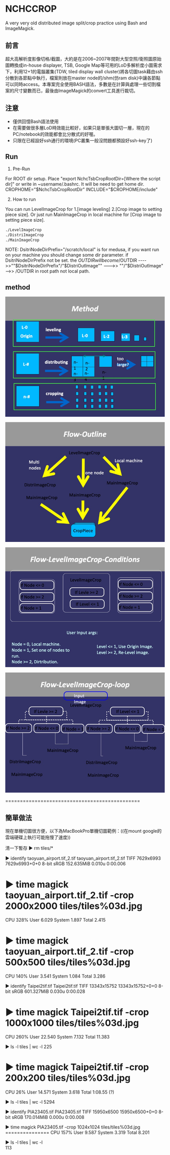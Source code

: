 # NCHCCROP
A very very old distributed image split/crop practice using Bash and ImageMagick.

## 前言
超大高解析度影像切格/截圖，大約是在2006~2007年間對大型空照/衛照圖原始圖轉換成in-house displayer, TSB, Google Map等可用的LoD多解析度小圖需求下，利用12+1的電腦叢集(TDW, tiled display wall  cluster)將各切圖task藉由ssh分散到各節點中執行，檔案則放在master node的/shm(仿ram disk)中讓各節點可以同時access。本專案完全使用BASH語法，多數是在計算與處理一些切割檔案的尺寸變數而已，最後由ImageMagick的convert工具進行裁切。

## 注意
* 僅供回憶Bash語法使用
* 在需要做很多層LoD時效能比較好，如果只是單張大圖切一層，現在的PC/notebook的效能都會比分散式的好喔。
* 只限在已經設好ssh通行的環境(PC叢集一般沒問題都預設好ssh-key了)

## Run
1. Pre-Run

For ROOT dir setup. Place "export NchcTsbCropRootDir=[Where the script dir]" or write in ~username/.bashrc.
It will be need to get home dir.
CROPHOME="$NchcTsbCropRootDir"
INCLUDE="$CROPHOME/include"

2. How to run

You can run LevelImageCrop for 1.[image leveling] 2.[Crop image to setting piece size].
Or just run MainImageCrop in local machine for [Crop image to setting piece size].

	./LevelImageCrop
	./DistriImageCrop
	./MainImageCrop


NOTE:
DsitriNodeDirPrefix="/scratch/local" is for medusa, if you want run on your machine you should change some dir parameter.
if DsitriNodeDirPrefix not be set. the $OUTDIR will become /$OUTDIR
---->>""$DsitriNodeDirPrefix"/"$DistriOutImage""
--->> ""/"$DistriOutImage" -->> /OUTDIR in root path not local path.

## method

![image](img/投影片3.jpeg)

![image](img/投影片9.jpeg)

![image](img/投影片10.jpeg)

![image](img/投影片11.jpeg)




==============================================
## 簡單做法
現在單機切圖很方便，以下為MacBookPro單機切圖範例：((在mount google的雲端硬碟上執行可能拖慢了速度))

清一下暫存
▶ rm tiles/*

▶ identify taoyuan_airport.tif_2.tif
 taoyuan_airport.tif_2.tif TIFF 7629x6993 7629x6993+0+0 8-bit sRGB 152.635MiB 0.010u 0:00.006
 
▶ time magick taoyuan_airport.tif_2.tif -crop 2000x2000 tiles/tiles%03d.jpg
 ===============
 CPU    328%
 User    6.029
 System    1.897
 Total    2.415
 
 ▶ time magick taoyuan_airport.tif_2.tif -crop 500x500 tiles/tiles%03d.jpg
 ===============
 CPU    140%
 User    3.541
 System    1.084
 Total    3.286
 
 
 ▶ identify Taipei2tif.tif
Taipei2tif.tif TIFF 13343x15752 13343x15752+0+0 8-bit sRGB 601.327MiB 0.030u 0:00.028

▶ time magick Taipei2tif.tif -crop 1000x1000 tiles/tiles%03d.jpg
 ===============
 CPU    260%
 User    22.540
 System    7.132
 Total    11.383

 ▶ ls -l tiles | wc -l
     225
     
▶ time magick Taipei2tif.tif -crop 200x200 tiles/tiles%03d.jpg
===============
CPU	26%
User	14.571
System	3.618
Total	1:08.55 (?)

▶ ls -l tiles | wc -l
    5294

▶ identify PIA23405.tif
PIA23405.tif TIFF 15950x6500 15950x6500+0+0 8-bit sRGB 170.014MiB 0.000u 0:00.008 

▶ time magick PIA23405.tif -crop 1024x1024 tiles/tiles%03d.jpg
\===============
CPU    157%
User    9.587
System    3.319
Total    8.201

▶ ls -l tiles | wc -l                                         
     113


